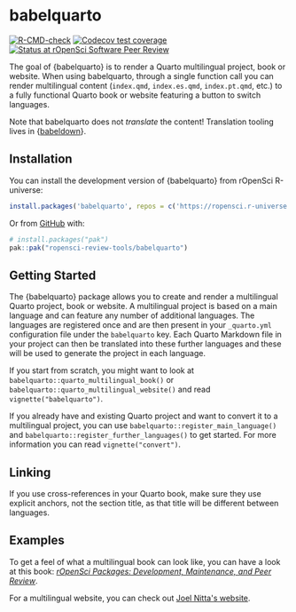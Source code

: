
# babelquarto

<!-- badges: start -->

[![R-CMD-check](https://github.com/ropensci-review-tools/quartobabel/actions/workflows/R-CMD-check.yaml/badge.svg)](https://github.com/ropensci-review-tools/quartobabel/actions/workflows/R-CMD-check.yaml)
[![Codecov test coverage](https://codecov.io/gh/ropensci-review-tools/babelquarto/graph/badge.svg)](https://app.codecov.io/gh/ropensci-review-tools/babelquarto)
[![Status at rOpenSci Software Peer Review](https://badges.ropensci.org/720_status.svg)](https://github.com/ropensci/software-review/issues/720)
<!-- badges: end -->

The goal of {babelquarto} is to render a Quarto multilingual project, book
or website.
When using babelquarto, through a single function call you can render multilingual content (`index.qmd`, `index.es.qmd`, `index.pt.qmd`, etc.) to a fully functional Quarto book or website featuring a button to switch languages.

Note that babelquarto does not *translate* the content! Translation
tooling lives in {[babeldown](https://docs.ropensci.org/babeldown)}.

## Installation

You can install the development version of {babelquarto} from rOpenSci
R-universe:

``` r
install.packages('babelquarto', repos = c('https://ropensci.r-universe.dev', 'https://cloud.r-project.org'))
```

Or from [GitHub](https://github.com/) with:

``` r
# install.packages("pak")
pak::pak("ropensci-review-tools/babelquarto")
```

## Getting Started

The {babelquarto} package allows you to create and render a multilingual Quarto project, book or website.
A multilingual project is based on a main language and can feature any number of additional languages.
The languages are registered once and are then present in your `_quarto.yml` configuration file under the `babelquarto` key.
Each Quarto Markdown file in your project can then be translated into these further languages and these will be used to generate the project in each language.

If you start from scratch, you might want to look at `babelquarto::quarto_multilingual_book()` or `babelquarto::quarto_multilingual_website()` and read `vignette("babelquarto")`.

If you already have and existing Quarto project and want to convert it to a multilingual project, you can use `babelquarto::register_main_language()` and `babelquarto::register_further_languages()` to get started. For more information you can read `vignette("convert")`.

## Linking

If you use cross-references in your Quarto book, make sure they use explicit anchors, not the section title, as that title will be different between languages.

## Examples

To get a feel of what a multilingual book can look like, you can have a look at this book: [*rOpenSci Packages: Development, Maintenance, and Peer Review*](https://devguide.ropensci.org/).

For a multilingual website, you can check out [Joel Nitta's website](https://www.joelnitta.com/).
